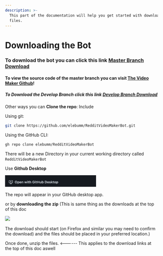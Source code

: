 ```yaml
---
description: >-
  This part of the documentation will help you get started with downloading the
  files.
---
```


# Downloading the Bot

### To download the bot you can click this link  [Master Branch Download](https://github.com/elebumm/RedditVideoMakerBot/archive/refs/heads/master.zip)

#### To view the source code of the master branch you can visit [The Video Maker Github](https://github.com/elebumm/RedditVideoMakerBot)!

##### To Download the Develop Branch click this link [Develop Branch Download](https://github.com/elebumm/RedditVideoMakerBot/archive/refs/heads/develop.zip)

Other ways you can **Clone the repo**: Include

Using git:

```bash
git clone https://github.com/elebumm/RedditVideoMakerBot.git
```

Using the GitHub CLI:

```bash
gh repo clone elebumm/RedditVideoMakerBot
```

There will be a new Directory in your current working directory called ```RedditVideoMakerBot```

Use **Github Desktop**

<img src=".gitbook/assets/image (1) (1) (1) (1) (1).png" width="300" heigth="300" alt="GD">

The repo will appear in your GitHub desktop app.

or by **downloading the zip** (This is same thing as the downloads at the top of this doc

![](<.gitbook/assets/image (1) (1).png>)

The download should start (on Firefox and similar you may need to confirm the download) and the files should be placed in your preferred location.)

Once done, unzip the files. <------ This applies to the download links at the top of this doc aswell
